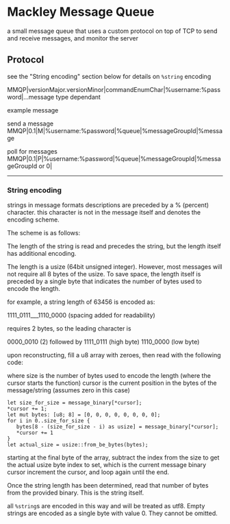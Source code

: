 # Mackley Message Queue

a small message queue that uses a custom protocol on top of TCP to send and receive messages, and monitor the server

## Protocol

see the "String encoding" section below for details on ```%string``` encoding

MMQP|versionMajor.versionMinor|commandEnumChar|%username:%password|...message type dependant

example message


send a message
MMQP|0.1|M|%username:%password|%queue|%messageGroupId|%message

poll for messages
MMQP|0.1|P|%username:%password|%queue|%messageGroupId|%messageGroupId or 0|

----



### String encoding

strings in message formats descriptions are preceded by a % (percent) character. this character is not in the message itself and denotes the encoding scheme.

The scheme is as follows:

The length of the string is read and precedes the string, but the length itself has additional encoding.

The length is a usize (64bit unsigned integer). However, most messages will not require all 8 bytes of the usize.  To save space,
the length itself is preceded by a single byte that indicates the number of bytes used to encode the length.

for example, a string length of 63456 is encoded as:

1111_0111___1110_0000 (spacing added for readability)

requires 2 bytes, so the leading character is

0000_0010 (2)
followed by
1111_0111 (high byte)
1110_0000 (low byte)

upon reconstructing, fill a u8 array with zeroes, then read with the following code:

where size is the number of bytes used to encode the length (where the cursor starts the function)
cursor is the current position in the bytes of the message/string (assumes zero in this case)

    let size_for_size = message_binary[*cursor];
    *cursor += 1;
    let mut bytes: [u8; 8] = [0, 0, 0, 0, 0, 0, 0, 0];
    for i in 0..size_for_size {
       bytes[8 - (size_for_size - i) as usize] = message_binary[*cursor];
       *cursor += 1
    }
    let actual_size = usize::from_be_bytes(bytes);

starting at the final byte of the array, subtract the index from the size to get the actual usize byte index to set, which is the current message binary cursor
increment the cursor, and loop again until the end.

Once the string length has been determined, read that number of bytes from the provided binary. This is the string itself.


all ```%string```s are encoded in this way and will be treated as utf8. Empty strings are encoded as a single byte with value 0. They cannot be omitted.

